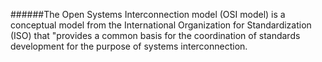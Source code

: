 ######The Open Systems Interconnection model (OSI model) is a conceptual model from the International Organization for Standardization (ISO) that "provides a common basis for the coordination of standards development for the purpose of systems interconnection.
